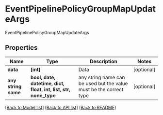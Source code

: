 # EventPipelinePolicyGroupMapUpdateArgs

EventPipelinePolicyGroupMapUpdateArgs

## Properties
Name | Type | Description | Notes
------------ | ------------- | ------------- | -------------
**data** | **[int]** | Data | [optional] 
**any string name** | **bool, date, datetime, dict, float, int, list, str, none_type** | any string name can be used but the value must be the correct type | [optional]

[[Back to Model list]](../README.md#documentation-for-models) [[Back to API list]](../README.md#documentation-for-api-endpoints) [[Back to README]](../README.md)


